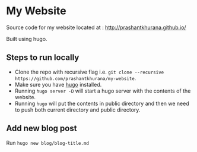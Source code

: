 
# My Website 

Source code for my website located at : http://prashantkhurana.github.io/

Built using hugo.

## Steps to run locally

* Clone the repo with recursive flag i.e. `git clone --recursive  https://github.com/prashantkhurana/my-website`. 
* Make sure you have [hugo](https://gohugo.io/getting-started/quick-start/) installed.
* Running `hugo server -D` will start a hugo server with the contents of the website.
* Running `hugo` will put the contents in public directory and then we need to push both current directory and public directory. 

## Add new blog post
Run `hugo new blog/blog-title.md`